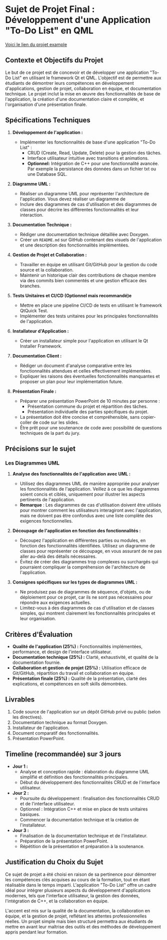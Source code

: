 # Sujet de Projet Final : Développement d'une Application "To-Do List" en QML

[Voici le lien du projet example](https://doc.qt.io/qt-6/qtdoc-demos-todolist-example.html)

## Contexte et Objectifs du Projet

Le but de ce projet est de concevoir et de développer une application "To-Do List" en utilisant le framework Qt et QML. L'objectif est de permettre aux étudiants de démontrer leurs compétences en développement d'applications, gestion de projet, collaboration en équipe, et documentation technique. Le projet inclut la mise en œuvre des fonctionnalités de base de l'application, la création d'une documentation claire et complète, et l'organisation d'une présentation finale.

## Spécifications Techniques

1. **Développement de l'application :**
   - Implémenter les fonctionnalités de base d'une application "To-Do List" :
     - CRUD (Create, Read, Update, Delete) pour la gestion des tâches.
     - Interface utilisateur intuitive avec transitions et animations.
	 - **Optionnel:** Intégration de C++ pour une fonctionnalité avancée. Par exemple la 
	 persistance des données dans un fichier txt ou une Database SQL.

2. **Diagramme UML :**
   - Réaliser un diagramme UML pour représenter l'architecture de l'application. Vous devez 
   réaliser un diagramme de 
   - Inclure des diagrammes de cas d'utilisation et des diagrammes de classes pour décrire les différentes fonctionnalités et leur interaction.

3. **Documentation Technique :**
   - Rédiger une documentation technique détaillée avec Doxygen.
   - Créer un `README.md` sur GitHub contenant des visuels de l'application et une description des fonctionnalités implémentées.

4. **Gestion de Projet et Collaboration :**
   - Travailler en équipe en utilisant Git/GitHub pour la gestion du code source et la collaboration.
   - Maintenir un historique clair des contributions de chaque membre via des commits bien commentés et une gestion efficace des branches.

5. **Tests Unitaires et CI/CD (Optionnel mais recommandé)e**
   - Mettre en place une pipeline CI/CD de tests en utilisant le framework QtQuick Test.
   - Implémenter des tests unitaires pour les principales fonctionnalités de l'application.

6. **Installateur d'Application :**
   - Créer un installateur simple pour l'application en utilisant le Qt Installer Framework.

7. **Documentation Client :**
   - Rédiger un document d'analyse comparative entre les fonctionnalités attendues et celles effectivement implémentées.
   - Expliquer les raisons des éventuelles fonctionnalités manquantes et proposer un plan pour leur implémentation future.

8. **Présentation Finale :**
   - Préparer une présentation PowerPoint de 10 minutes par personne :
     - Présentation commune du projet et répartition des tâches.
     - Présentation individuelle des parties spécifiques du projet.
   - La présentation doit être concise et compréhensible, sans copier-coller de code sur les slides.
   - Être prêt pour une soutenance de code avec possibilité de questions techniques de la part du jury.

## Précisions sur le sujet

### Les Diagrammes UML

1. **Analyse des fonctionnalités de l'application avec UML :**
   - Utilisez des diagrammes UML de manière appropriée pour analyser les fonctionnalités de l'application. Veillez à ce que les diagrammes soient concis et ciblés, uniquement pour illustrer les aspects pertinents de l'application.
   - **Remarque** : Les diagrammes de cas d'utilisation doivent être utilisés pour montrer comment les utilisateurs interagiront avec l'application, mais ne doivent pas être confondus avec une liste complète des exigences fonctionnelles.

2. **Découpage de l'application en fonction des fonctionnalités :**
   - Découpez l'application en différentes parties ou modules, en fonction des fonctionnalités identifiées. Utilisez un diagramme de classes pour représenter ce découpage, en vous assurant de ne pas aller au-delà des détails nécessaires. 
   - Évitez de créer des diagrammes trop complexes ou surchargés qui pourraient compliquer la compréhension de l'architecture de l'application.

3. **Consignes spécifiques sur les types de diagrammes UML :**
   - Ne produisez pas de diagrammes de séquence, d'objets, ou de déploiement pour ce projet, car ils ne sont pas nécessaires pour répondre aux exigences actuelles.
   - Limitez-vous à des diagrammes de cas d'utilisation et de classes simples, qui montrent clairement les fonctionnalités principales et leur organisation.

## Critères d'Évaluation

- **Qualité de l'application (25%) :** Fonctionnalités implémentées, performance, et design de l'interface utilisateur.
- **Documentation technique (25%) :** Clarté, exhaustivité, et qualité de la documentation fournie.
- **Collaboration et gestion de projet (25%) :** Utilisation efficace de Git/GitHub, répartition du travail et collaboration en équipe.
- **Présentation finale (25%) :** Qualité de la présentation, clarté des explications, et compétences en soft skills démontrées.

## Livrables

1. Code source de l'application sur un dépôt GitHub privé ou public (selon les directives).
2. Documentation technique au format Doxygen.
3. Installateur de l'application.
4. Document comparatif des fonctionnalités.
5. Présentation PowerPoint.

## Timeline (recommandée) sur 3 jours

- **Jour 1 :**
	- Analyse et conception rapide : élaboration du diagramme UML simplifié et définition des fonctionnalités principales.
    - Début du développement des fonctionnalités CRUD et de l'interface utilisateur.
- **Jour 2 :**
    - Poursuite du développement : finalisation des fonctionnalités CRUD et de l'interface utilisateur.
    - Optionnel : Intégration C++ et mise en place de tests unitaires basiques.
    - Commencer la documentation technique et la création de l'installateur.
- **Jour 3 :**
    - Finalisation de la documentation technique et de l'installateur.
    - Préparation de la présentation PowerPoint.
    - Répétition de la présentation et préparation à la soutenance.

## Justification du Choix du Sujet

Ce sujet de projet a été choisi en raison de sa pertinence pour démontrer les compétences clés acquises au cours de la formation, tout en étant réalisable dans le temps imparti. L'application "To-Do List" offre un cadre idéal pour intégrer plusieurs aspects du développement d'applications modernes, tels que l'interface utilisateur, la gestion des données, l'intégration de C++, et la collaboration en équipe.

L'accent est mis sur la qualité de la documentation, la collaboration en équipe, et la gestion de projet, reflétant les attentes professionnelles réelles. Un projet simple mais bien structuré permettra aux étudiants de mettre en avant leur maîtrise des outils et des méthodes de développement appris pendant leur formation.
